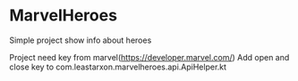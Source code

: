 # MarvelHeroes
Simple project show info about heroes

Project need key from marvel(https://developer.marvel.com/) Add open and close key to com.leastarxon.marvelheroes.api.ApiHelper.kt
